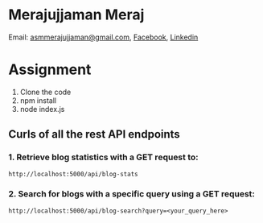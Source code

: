 # Merajujjaman Meraj
Email: asmmerajujjaman@gmail.com,
[Facebook](https://www.facebook.com/profile.php?id=100011453708595), [Linkedin](https://www.linkedin.com/in/merajujjaman/)

# Assignment 
1. Clone the code
2. npm install
3. node index.js

## Curls of all the rest API endpoints
### 1. Retrieve blog statistics with a GET request to:
    http://localhost:5000/api/blog-stats
### 2. Search for blogs with a specific query using a GET request:
    http://localhost:5000/api/blog-search?query=<your_query_here>


